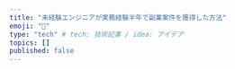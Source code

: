 ```yaml
---
title: "未経験エンジニアが実務経験半年で副業案件を獲得した方法"
emoji: "🐙"
type: "tech" # tech: 技術記事 / idea: アイデア
topics: []
published: false
---
```


